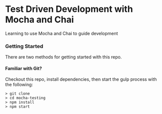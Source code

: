 # Test Driven Development with Mocha and Chai

Learning to use Mocha and Chai to guide development

### Getting Started

There are two methods for getting started with this repo.

#### Familiar with Git?
Checkout this repo, install dependencies, then start the gulp process with the following:

```
> git clone
> cd mocha-testing
> npm install
> npm start
```
